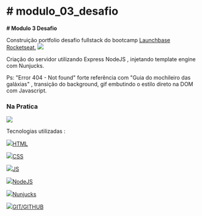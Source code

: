 <h1> # modulo_03_desafio </h1>

<b># Modulo 3 Desafio </b>

Construição portfolio desafio fullstack do bootcamp <a href="https://rocketseat.com.br/" target="_blank">Launchbase Rocketseat.</a> <img src="https://img.icons8.com/emoji/24/000000/rocket-emji.png"/>

Criação do servidor utilizando Express NodeJS , injetando template engine com Nunjucks.

Ps: "Error 404 - Not found" forte referência com "Guia do mochileiro das galáxias" , transição do background, gif embutindo o estilo direto na DOM com Javascript. 

<h3>Na Pratica</h3>

<img src="https://user-images.githubusercontent.com/28874479/85187976-208bab80-b27a-11ea-9ee4-ffa926024168.gif"/>

Tecnologias utilizadas :


<img src="https://img.icons8.com/color/24/000000/html-5.png"/><a href="https://www.w3schools.com/html/" target="_blank">HTML</a>

<img src="https://img.icons8.com/color/24/000000/css3.png"/><a href="https://www.w3schools.com/css/" target="_blank">CSS</a>

<img src="https://img.icons8.com/color/24/000000/javascript.png"/><a href="https://www.w3schools.com/js/" target="_blank">JS</a>

<img src="https://user-images.githubusercontent.com/28874479/85187872-6f851100-b279-11ea-874c-68e52bff3864.png"/><a href="https://nodejs.org/en/" target="_blank">NodeJS</a> </br>

<img src="https://user-images.githubusercontent.com/28874479/85187819-07cec600-b279-11ea-8df6-0c714527f704.png"/><a href="https://mozilla.github.io/nunjucks/" target="_blank">Nunjucks</a>

<img src="https://img.icons8.com/fluent/24/000000/github.png"/><a href="https://guides.github.com/" target="_blank">GIT/GITHUB</a>


